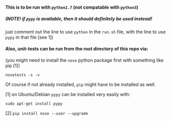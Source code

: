 #### This is to be run with `python2.7` (not compatable with `python3`)

##### (NOTE!  if `pypy` is available, then it should definitely be used instead!
just comment out the line to use `python` in the `run.sh` file, with the line to 
use `pypy` in that file [see 1]) 


#### Also, unit-tests can be run from the root directory of this repo via:

(you might need to install the `nose` python package first with something like pip [1])

`nosetests -s -v`

Of course if not already installed, `pip` might have to be installed as well.


[1] on Ubuntu/Debian `pypy` can be installed very easily with:

`sudo apt-get install pypy`

[2] `pip install nose --user --upgrade`
